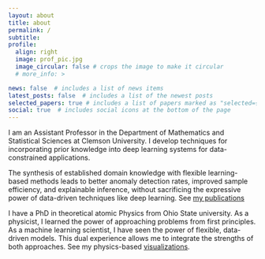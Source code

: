 ```yaml
---
layout: about
title: about
permalink: /
subtitle: 
profile:
  align: right
  image: prof_pic.jpg
  image_circular: false # crops the image to make it circular
  # more_info: >

news: false  # includes a list of news items
latest_posts: false  # includes a list of the newest posts
selected_papers: true # includes a list of papers marked as "selected={true}"
social: true  # includes social icons at the bottom of the page
---
```


I am an Assistant Professor in the Department of Mathematics and Statistical Sciences at Clemson University. I develop techniques for incorporating prior knowledge into deep learning systems for data-constrained applications.

The synthesis of established domain knowledge with flexible learning-based methods leads to better anomaly detection rates, improved sample efficiency, and explainable inference, without sacrificing the expressive power of data-driven techniques like deep learning. See [my publications](/pubs)

I have a PhD in theoretical atomic Physics from Ohio State university. As a physicist, I learned the power of approaching problems from first principles. As a machine learning scientist, I have seen the power of flexible, data-driven models. This dual experience allows me to integrate the strengths of both approaches. See my physics-based [visualizations](/viz).
